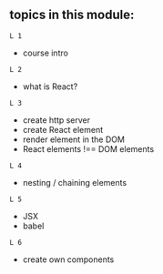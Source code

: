 ## topics in this module:

```
L 1
```
- course intro

```
L 2
```
- what is React?

```
L 3
```
- create http server
- create React element
- render element in the DOM
- React elements !== DOM elements

```
L 4
```
- nesting / chaining elements

```
L 5 
```
- JSX
- babel

```
L 6
```
- create own components